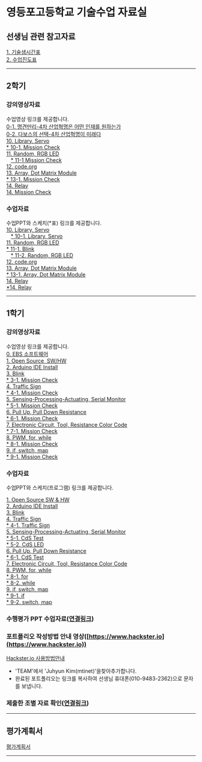 # 영등포고등학교 기술수업 자료실

## 선생님 관련 참고자료  
[1. 기술샘시간표](https://docs.google.com/presentation/d/1ALfOuxZCxeCHsezXmBBT7WAK3GVx0UEAfoBTl06fA_w/edit?usp=sharing)  
[2. 수업진도표](https://docs.google.com/spreadsheets/d/1-CA9rqCuhi_lfbfPPH5vlXms9xTWV8lpVEOSls11wp0/edit?usp=sharing)  

---


## 2학기   

### 강의영상자료  
수업영상 링크를 제공합니다.  
[0-1. 명견만리-4차 산업혁명은 어떤 인재를 원하는가](https://drive.google.com/open?id=0B_TKD_C5fEUBWVVySGc4dWZBaTg)  
[0-2. 다보스의 선택-4차 산업혁명이 미래다](https://drive.google.com/open?id=0B_TKD_C5fEUBbHF6ODJSSmJPb1k)  
[10. Library, Servo](https://youtu.be/9-UYtlplfSA)  
    [* 10-1. Mission Check](https://youtu.be/iT5hgQ_yp8E)  
[11. Random, RGB LED](https://youtu.be/YL4NbdkU9Ko)  
    [* 11-1 Mission Check](https://youtu.be/mTYrUFhG2-A)  
[12. code.org](https://youtu.be/kF1R0ol_4as)  
[13. Array, Dot Matrix Module](https://youtu.be/3twMNoUQ_qU)  
    [* 13-1. Mission Check](https://youtu.be/imQxSfIOCCE)  
[14. Relay](https://youtu.be/wZJxQx74ptU)  
    [14. Mission Check]()  


    

### 수업자료  
수업PPT와 스케치(\*표) 링크를 제공합니다.  
[10. Library, Servo](https://1drv.ms/p/s!AuczxMq8lCmfrEHOL8gvL7n4F7oc)  
    [* 10-1.  Library, Servo](https://github.com/mtinet/tech/blob/master/CdS_servo/CdS_servo.ino)  
[11. Random, RGB LED](https://1drv.ms/p/s!AuczxMq8lCmfrEJXKt6wgPZqfZet)  
    [* 11-1. Blink](https://github.com/mtinet/tech/blob/master/blink/blink.ino)  
    [* 11-2. Random, RGB LED](https://github.com/mtinet/tech/blob/master/rgb_led_random_slow/rgb_led_random_slow.ino)  
[12. code.org](https://code.org)  
[13. Array, Dot Matrix Module](https://1drv.ms/p/s!AuczxMq8lCmfrRpI3xLqESRxILyF)  
    [* 13-1. Array, Dot Matrix Module](https://github.com/mtinet/tech/blob/master/LCDemoMatrix_simple_Juhyun/LCDemoMatrix_simple_Juhyun.ino)  
[14. Relay]()  
    [*14. Relay](https://github.com/mtinet/tech/blob/master/_220_control/_220_control.ino)

---



## 1학기  


### 강의영상자료  
수업영상 링크를 제공합니다.  
[0. EBS 소프트웨어](https://www.youtube.com/watch?v=0U0ve_HFUL8&index=1&list=PLvNzObWMMx6sOn-8v4n-03AvN0WJesphL)  
[1. Open Source  SW/HW](https://youtu.be/uzxkh0Kuxw4)  
[2. Arduino IDE Install](https://youtu.be/maocBcSlXoI)  
[3. Blink]( https://youtu.be/PdWDSBaDjAk)  
    [* 3-1. Mission Check](https://youtu.be/gQwkho2GFw4)  
[4. Traffic Sign](https://youtu.be/-ZfHFw6LWpg)  
    [* 4-1. Mission Check](https://youtu.be/36Rng_rK9Ac)  
[5. Sensing-Processing-Actuating, Serial Monitor](https://youtu.be/d-yImQZi-rE)  
    [* 5-1. Mission Check](https://youtu.be/t2YHQMZ9MCQ)  
[6. Pull Up, Pull Down Resistance](https://youtu.be/ecgleFgcQNU)  
    [* 6-1. Mission Check](https://youtu.be/5X80tPK4B-Q)   
[7. Electronic Circuit, Tool, Resistance Color Code]( https://youtu.be/p3pGAYv6Gnc)  
    [* 7-1. Mission Check](https://youtu.be/UwO2OunTzso)  
[8. PWM, for, while](https://youtu.be/08Ok14cSNq0)   
    [* 8-1. Mission Check](https://youtu.be/NLGZpe3iHcI)  
[9. if, switch, map](https://youtu.be/Fa2C02W4CYs)   
    [* 9-1. Mission Check](https://youtu.be/90OWJyGOvpg)  
  
  
  
### 수업자료
수업PPT와 스케치(프로그램) 링크를 제공합니다.  

[1. Open Source SW & HW](https://1drv.ms/p/s!AuczxMq8lCmfq0-pgv_C1Km8T97M)  
[2. Arduino IDE Install](https://1drv.ms/p/s!AuczxMq8lCmfq1BlMMDwVv7EU3HI)  
[3. Blink](https://1drv.ms/p/s!AuczxMq8lCmfq1EOoLqqhV8pu-H1)  
[4. Traffic Sign](https://1drv.ms/p/s!AuczxMq8lCmfq1Kkru-xYkOQcAFg)    
    [* 4-1. Traffic Sign](https://github.com/mtinet/tech/blob/master/Traffic_Sign/Traffic_Sign.ino)   
[5. Sensing-Processing-Actuating, Serial Monitor](https://1drv.ms/p/s!AuczxMq8lCmfq1P1iJ33O50BxoAm)    
    [* 5-1. CdS Test](https://github.com/mtinet/tech/blob/master/CdS_test/CdS_test.ino)   
    [* 5-2. CdS LED](https://github.com/mtinet/tech/blob/master/CdS_led/CdS_led.ino)         
[6. Pull Up, Pull Down Resistance](https://1drv.ms/p/s!AuczxMq8lCmfq1RA-P_Tt5kKG6gx)   
    [* 6-1. CdS Test](https://github.com/mtinet/tech/blob/master/CdS_test/CdS_test.ino)  
[7. Electronic Circuit, Tool, Resistance Color Code](https://1drv.ms/p/s!AuczxMq8lCmfq1kQgj0a6jpadmAf)   
[8. PWM, for, while](https://1drv.ms/p/s!AuczxMq8lCmfq2RLT8baXM8FC8GX)  
    [* 8-1. for](https://github.com/mtinet/tech/blob/master/for/for.ino)  
    [* 8-2. while](https://github.com/mtinet/tech/blob/master/while/while.ino)  
[9. if, switch, map](https://1drv.ms/p/s!AuczxMq8lCmfq2bOxLBemiCEOLau)  
    [* 9-1. if](https://github.com/mtinet/tech/blob/master/if/if.ino)  
    [* 9-2. switch, map](https://github.com/mtinet/tech/blob/master/switch_map_CdS/switch_map_CdS.ino)  
    
    
### 수행평가 PPT 수업자료([연결링크](https://1drv.ms/f/s!AuczxMq8lCmfrAZHLxWx3ZJe48Jl))  
  
  
  
 
### 포트폴리오 작성방법 안내 영상([https://www.hackster.io](https://www.hackster.io))  
[Hackster.io 사용방법안내](https://youtu.be/nYngAqM2AHQ)  
- 'TEAM'에서 'Juhyun Kim(mtinet)'을찾아추가합니다.  
- 완료된 포트폴리오는 링크를 복사하여 선생님 휴대폰(010-9483-2362)으로 문자를 보냅니다.  
  
  
  

### 제출한 조별 자료 확인([연결링크](https://docs.google.com/spreadsheets/d/10H9fu0rJwKSyoS4KufnWgRSs16xdrpo9ohTax1G4e4A/edit?usp=sharing))
  
  
---
## 평가계획서  

[평가계획서](https://docs.google.com/document/d/1V9jb1SQnP6yBP8RjLJkEJMhdNUnXPj9OtXckyWhrUKk/edit?usp=sharing)

---


